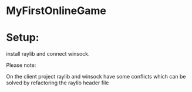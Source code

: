 # MyFirstOnlineGame

# Setup:

install raylib and connect winsock.


Please note:


On the client project raylib and winsock have some conflicts which can be solved by refactoring the raylib header file
